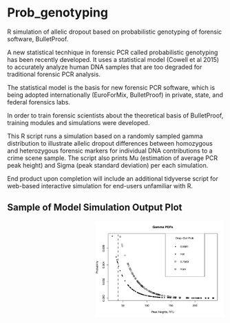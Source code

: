 # Prob_genotyping
R simulation of allelic dropout based on probabilistic genotyping of forensic software, BulletProof.

A new statistical tecnhique in forensic PCR called probabilistic genotyping has been recently developed. It uses a statistical model (Cowell et al 2015) to accurately analyze human DNA samples that are too degraded for traditional forensic PCR analysis.

The statistical model is the basis for new forensic PCR software, which is being adopted internationally (EuroForMix, BulletProof) in private, state, and federal forensics labs.

In order to train forensic scientists about the theoretical basis of BulletProof, training modules and simulations were developed.

This R script runs a simulation based on a randomly sampled gamma distribution to illustrate allelic dropout differences between homozygous and heterozygous forensic markers for individual DNA contributions to a crime scene sample. 
The script also prints Mu (estimation of average PCR peak height) and Sigma (peak standard deviation) per each simulation.

End product upon completion will include an additional tidyverse script for web-based interactive simulation for end-users unfamiliar with R. 

## Sample of Model Simulation Output Plot

<img src="https://github.com/RhysCAllen/Prob_genotyping/blob/master/Rplot03.png" width=300 align=right alt="Allelic Dropout Simulation" title="Sample Plot of Simulation Output showing cumul prob of allelic dropout for heterozygous and homozygous locus">


